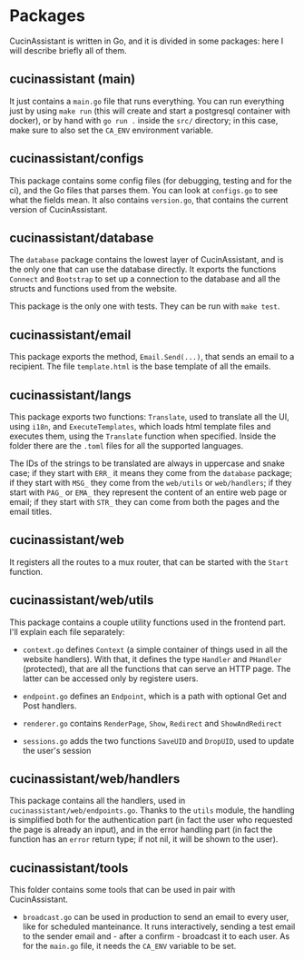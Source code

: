 # Packages

CucinAssistant is written in Go, and it is divided in some packages: here I will describe briefly all of them.


## cucinassistant (main)

It just contains a `main.go` file that runs everything.
You can run everything just by using `make run` (this will create and start a postgresql container with docker),
or by hand with `go run .` inside the `src/` directory; in this case, make sure to also set the `CA_ENV` environment variable.

## cucinassistant/configs

This package contains some config files (for debugging, testing and for the ci), and the Go files that parses them.
You can look at `configs.go` to see what the fields mean.
It also contains `version.go`, that contains the current version of CucinAssistant.

## cucinassistant/database

The `database` package contains the lowest layer of CucinAssistant, and is the only one that can use the database
directly.
It exports the functions `Connect` and `Bootstrap` to set up a connection to the database and all the structs and
functions used from the website.  

This package is the only one with tests. They can be run with `make test`.

## cucinassistant/email

This package exports the method, `Email.Send(...)`, that sends an email to a recipient.
The file `template.html` is the base template of all the emails.

## cucinassistant/langs

This package exports two functions: `Translate`, used to translate all the UI, using `i18n`,
and `ExecuteTemplates`, which loads html template files and executes them, using the `Translate`
function when specified.
Inside the folder there are the `.toml` files for all the supported languages.

The IDs of the strings to be translated are always in uppercase and snake case; if they start with
`ERR_` it means they come from the `database` package; if they start with `MSG_` they come from the
`web/utils` or `web/handlers`; if they start with `PAG_` or `EMA_` they represent the content
of an entire web page or email; if they start with `STR_` they can come from both the pages and the
email titles.

## cucinassistant/web

It registers all the routes to a mux router, that can be started with the `Start` function.

## cucinassistant/web/utils

This package contains a couple utility functions used in the frontend part. I'll explain each file separately:

- `context.go` defines `Context` (a simple container of things used in all the website handlers). With that, it defines
the type `Handler` and `PHandler` (protected), that are all the functions that can serve an HTTP page. The latter can be
accessed only by registere users.

- `endpoint.go` defines an `Endpoint`, which is a path with optional Get and Post handlers.

- `renderer.go` contains `RenderPage`, `Show`, `Redirect` and `ShowAndRedirect`

- `sessions.go` adds the two functions `SaveUID` and `DropUID`, used to update the user's session

## cucinassistant/web/handlers

This package contains all the handlers, used in `cucinassistant/web/endpoints.go`.
Thanks to the `utils` module, the handling is simplified both for the authentication part (in fact
the user who requested the page is already an input), and in the error handling part (in fact the function
has an `error` return type; if not nil, it will be shown to the user).

## cucinassistant/tools

This folder contains some tools that can be used in pair with CucinAssistant.

- `broadcast.go` can be used in production to send an email to every user, like for scheduled manteinance.
It runs interactively, sending a test email to the sender email and - after a confirm - broadcast it to
each user. As for the `main.go` file, it needs the `CA_ENV` variable to be set.
